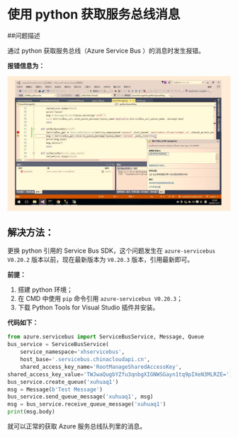 <properties
                pageTitle="使用 python 获取服务总线消息"
                description="通过更新解决 azure-servicebus v0.20.2 之前版本的问题"
                services="service-bus"
                documentationCenter=""
                authors=""
                manager=""
                editor=""
                tags="服务总线,python,Service Bus SDK,Python Tools for Visual Studio"/>

<tags
                ms.service="service-bus-aog"
                ms.date="12/15/2016"
                wacn.date="12/15/2016"/>

# 使用 python 获取服务总线消息

##问题描述  

通过 python 获取服务总线（Azure Service Bus ）的消息时发生报错。

**报错信息为：**  

![error-message](./media/aog-service-bus-qa-python-queue-message/error-message.png)

## 解决方法：  

更换 python 引用的 Service Bus SDK，这个问题发生在 `azure-servicebus V0.20.2` 版本以前，现在最新版本为 `V0.20.3` 版本，引用最新即可。  

**前提：** 

1. 搭建 python 环境；
2. 在 CMD 中使用 `pip` 命令引用 `azure-servicebus V0.20.3`；
3. 下载 Python Tools for Visual Studio 插件并安装。
  
**代码如下：**  

```Python
from azure.servicebus import ServiceBusService, Message, Queue
bus_service = ServiceBusService(
    service_namespace='xhservicebus',
    host_base='.servicebus.chinacloudapi.cn',
    shared_access_key_name='RootManageSharedAccessKey',
shared_access_key_value='TWJwaQugbYZfu3qnbgXIGNWSGayn1tq9pIXeN3MLRZE=')
bus_service.create_queue('xuhuaq1')
msg = Message(b'Test Message')
bus_service.send_queue_message('xuhuaq1', msg)
msg = bus_service.receive_queue_message('xuhuaq1')
print(msg.body)
```

就可以正常的获取 Azure 服务总线队列里的消息。
